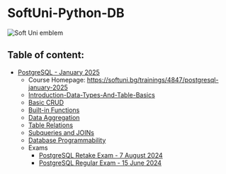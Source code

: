 # SoftUni-Python-DB

![Soft Uni emblem](https://user-images.githubusercontent.com/122516587/212410967-a4c99491-17b3-4298-9205-6cbfb391cba4.png)

## Table of content:
  - [PostgreSQL - January 2025](https://github.com/Moramarth/Spare-Time-Scribbles/tree/main/SoftUni%20Python%20DB/PostgreSQL-January-2025)
    * Course Homepage: https://softuni.bg/trainings/4847/postgresql-january-2025
    * [Introduction-Data-Types-And-Table-Basics](https://github.com/Moramarth/Spare-Time-Scribbles/tree/main/SoftUni%20Python%20DB/PostgreSQL-January-2025/01-PostgreSQL-Introduction-Data-Types-And-Table-Basics)
    * [Basic CRUD](https://github.com/Moramarth/Spare-Time-Scribbles/tree/main/SoftUni%20Python%20DB/PostgreSQL-January-2025/02-PostgreSQL-Basic-CRUD)
    * [Built-in Functions](https://github.com/Moramarth/Spare-Time-Scribbles/tree/main/SoftUni%20Python%20DB/PostgreSQL-January-2025/03-PostgreSQL-Built-in-Functions)
    * [Data Aggregation](https://github.com/Moramarth/Spare-Time-Scribbles/tree/main/SoftUni%20Python%20DB/PostgreSQL-January-2025/04-PostgreSQL-Data-Aggregation)
    * [Table Relations](https://github.com/Moramarth/Spare-Time-Scribbles/tree/main/SoftUni%20Python%20DB/PostgreSQL-January-2025/05-PostgreSQL-Table-Relations)
    * [Subqueries and JOINs](https://github.com/Moramarth/Spare-Time-Scribbles/tree/main/SoftUni%20Python%20DB/PostgreSQL-January-2025/06-PostgreSQL-Subqueries-And-JOINs)
    * [Database Programmability](https://github.com/Moramarth/Spare-Time-Scribbles/tree/main/SoftUni%20Python%20DB/PostgreSQL-January-2025/07-PostgreSQL-Database-Programmability)
    * Exams
      * [PostgreSQL Retake Exam - 7 August 2024](https://github.com/Moramarth/Spare-Time-Scribbles/tree/main/SoftUni%20Python%20DB/PostgreSQL-January-2025/PostgreSQL%20Retake%20Exam%20-%207%20August%202024)
      * [PostgreSQL Regular Exam - 15 June 2024](https://github.com/Moramarth/Spare-Time-Scribbles/tree/main/SoftUni%20Python%20DB/PostgreSQL-January-2025/PostgreSQL%20Regular%20Exam%20-%2015%20June%202024)